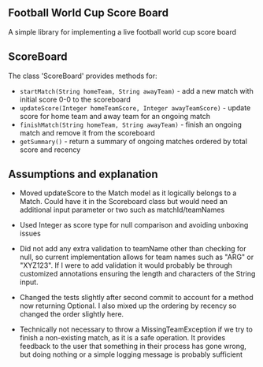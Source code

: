 ## Football World Cup Score Board
A simple library for implementing a live football world cup score board

## ScoreBoard
The class 'ScoreBoard' provides methods for:
* `startMatch(String homeTeam, String awayTeam)` - add a new match with initial score 0-0 to the scoreboard
* `updateScore(Integer homeTeamScore, Integer awayTeamScore)` - update score for home team and away team for an ongoing match
* `finishMatch(String homeTeam, String awayTeam)` - finish an ongoing match and remove it from the scoreboard
* `getSummary()` - return a summary of ongoing matches ordered by total score and recency

## Assumptions and explanation
* Moved updateScore to the Match model as it logically belongs to a Match. Could have it in the Scoreboard class but would
  need an additional input parameter or two such as matchId/teamNames

* Used Integer as score type for null comparison and avoiding unboxing issues

* Did not add any extra validation to teamName other than checking for null, so current implementation allows for team names such as "ARG" or "XYZ123".
  If I were to add validation it would probably be through customized annotations ensuring the length and characters of the String input.

* Changed the tests slightly after second commit to account for a method now returning Optional. I also mixed up the ordering by recency so changed the     order slightly here.

* Technically not necessary to throw a MissingTeamException if we try to finish a non-existing match, as it is a safe operation. It provides feedback to   the user that something in their process has gone wrong, but doing nothing or a simple logging message is probably sufficient 

